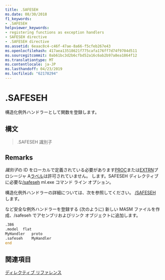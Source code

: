 ```yaml
---
title: .SAFESEH
ms.date: 08/30/2018
f1_keywords:
- .SAFESEH
helpviewer_keywords:
- registering functions as exception handlers
- SAFESEH directive
- .SAFESEH directive
ms.assetid: 6eaac8c4-c46f-47ae-8a66-f5cfeb267e43
ms.openlocfilehash: 417aea13518621f775cafa176ff7d74f9704d511
ms.sourcegitcommit: 0ab61bc3d2b6cfbd52a16c6ab2b97a8ea1864f12
ms.translationtype: MT
ms.contentlocale: ja-JP
ms.lasthandoff: 04/23/2019
ms.locfileid: "62178294"
---
```

# <a name="safeseh"></a>.SAFESEH

構造化例外ハンドラーとして関数を登録します。

## <a name="syntax"></a>構文

> .SAFESEH 識別子

## <a name="remarks"></a>Remarks

*識別子*の ID をローカルで定義されている必要があります[PROC](../../assembler/masm/proc.md)または[EXTRN](../../assembler/masm/extrn.md)プロシージャ A[ラベル](../../assembler/masm/label-masm.md)は許可されていません。 します。SAFESEH ディレクティブに必要な[/safeseh](../../assembler/masm/ml-and-ml64-command-line-reference.md) ml.exe コマンド ライン オプション。

構造化例外ハンドラーの詳細については、次を参照してください。 [/SAFESEH](../../build/reference/safeseh-image-has-safe-exception-handlers.md)します。

など安全な例外ハンドラーを登録する (次のように) 新しい MASM ファイルを作成、/safeseh でアセンブリおよびリンク オブジェクトに追加します。

```asm
.386
.model  flat
MyHandler   proto
.safeseh    MyHandler
end
```

## <a name="see-also"></a>関連項目

[ディレクティブ リファレンス](../../assembler/masm/directives-reference.md)<br/>